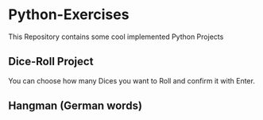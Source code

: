 # Python-Exercises

This Repository contains some cool implemented Python Projects

## Dice-Roll Project

You can choose how many Dices you want to Roll and confirm it with Enter. 

## Hangman (German words)

